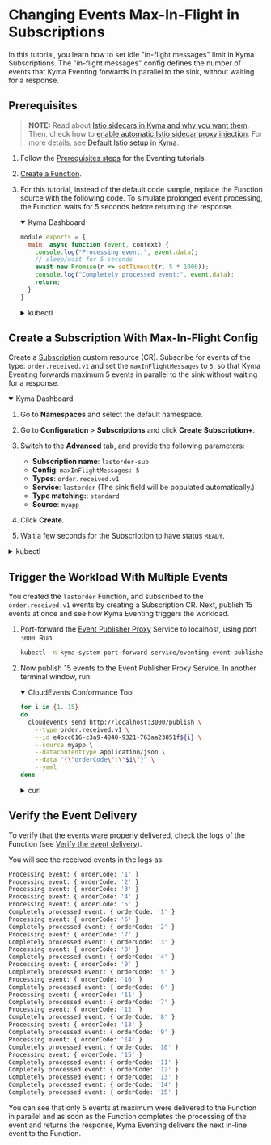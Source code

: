 # Changing Events Max-In-Flight in Subscriptions

In this tutorial, you learn how to set idle "in-flight messages" limit in Kyma Subscriptions.
The "in-flight messages" config defines the number of events that Kyma Eventing forwards in parallel to the sink, without waiting for a response. 

## Prerequisites

>**NOTE:** Read about [Istio sidecars in Kyma and why you want them](https://kyma-project.io/#/istio/user/00-overview/00-30-overview-istio-sidecars). Then, check how to [enable automatic Istio sidecar proxy injection](https://kyma-project.io/#/istio/user/02-operation-guides/operations/02-20-enable-sidecar-injection). For more details, see [Default Istio setup in Kyma](https://kyma-project.io/#/istio/user/00-overview/00-40-overview-istio-setup).

1. Follow the [Prerequisites steps](evnt-01-prerequisites.md) for the Eventing tutorials.
2. [Create a Function](https://kyma-project.io/#/02-get-started/04-trigger-workload-with-event).
3. For this tutorial, instead of the default code sample, replace the Function source with the following code. To simulate prolonged event processing, the Function waits for 5 seconds before returning the response.

   <div tabs name="Deploy a Function" group="create-workload">
     <details open>
     <summary label="Kyma Dashboard">
     Kyma Dashboard
     </summary>

   ```js
   module.exports = {
     main: async function (event, context) {
       console.log("Processing event:", event.data);
       // sleep/wait for 5 seconds
       await new Promise(r => setTimeout(r, 5 * 1000));
       console.log("Completely processed event:", event.data);
       return;
     } 
   }
   ```

     </details>
     <details>
     <summary label="kubectl">
     kubectl
     </summary>

   ```bash
   cat <<EOF | kubectl apply -f -
   apiVersion: serverless.kyma-project.io/v1alpha2
   kind: Function
   metadata:
     name: lastorder
     namespace: default
   spec:
     replicas: 1
     resourceConfiguration:
       function:
         profile: S
       build:
         profile: local-dev
     runtime: nodejs18
     source:
       inline:
         source: |-
           module.exports = {
             main: async function (event, context) {
               console.log("Processing event:", event.data);
               // sleep/wait for 5 seconds
               await new Promise(r => setTimeout(r, 5 * 1000));
               console.log("Completely processed event:", event.data);
               return;
             }
           }
   EOF
   ```

     </details>
   </div>

## Create a Subscription With Max-In-Flight Config

Create a [Subscription](../resources/evnt-cr-subscription.md) custom resource (CR). Subscribe for events of the type: `order.received.v1` and set the `maxInFlightMessages` to `5`, so that Kyma Eventing forwards maximum 5 events in parallel to the sink without waiting for a response.

<div tabs name="Create a Subscription" group="create-subscription">
  <details open>
  <summary label="Kyma Dashboard">
  Kyma Dashboard
  </summary>

1. Go to **Namespaces** and select the default namespace.
2. Go to **Configuration** > **Subscriptions** and click **Create Subscription+**.
3. Switch to the **Advanced** tab, and provide the following parameters:
   - **Subscription name**: `lastorder-sub`
   - **Config**: `maxInFlightMessages: 5`
   - **Types**: `order.received.v1`
   - **Service**: `lastorder` (The sink field will be populated automatically.)
   - **Type matching:**: `standard`
   - **Source**: `myapp`

4. Click **Create**.
5. Wait a few seconds for the Subscription to have status `READY`.

  </details>
  <details>
  <summary label="kubectl">
  kubectl
  </summary>

Run:

```bash
cat <<EOF | kubectl apply -f -
   apiVersion: eventing.kyma-project.io/v1alpha2
   kind: Subscription
   metadata:
     name: lastorder-sub
     namespace: default
   spec:
     config:
       maxInFlightMessages: "5"
     sink: 'http://lastorder.default.svc.cluster.local'
     source: myapp
     types:
       - order.received.v1
EOF
```

To check that the Subscription was created and is ready, run:

```bash
kubectl get subscriptions lastorder-sub -o=jsonpath="{.status.ready}"
```

The operation was successful if the returned status says `true`.
  </details>
</div>

## Trigger the Workload With Multiple Events

You created the `lastorder` Function, and subscribed to the `order.received.v1` events by creating a Subscription CR.
Next, publish 15 events at once and see how Kyma Eventing triggers the workload.

1. Port-forward the [Event Publisher Proxy](../evnt-architecture.md) Service to localhost, using port `3000`. Run:

   ```bash
   kubectl -n kyma-system port-forward service/eventing-event-publisher-proxy 3000:80
   ```

2. Now publish 15 events to the Event Publisher Proxy Service. In another terminal window, run:

   <div tabs name="Publish an event" group="trigger-workload">
     <details open>
     <summary label="CloudEvents Conformance Tool">
     CloudEvents Conformance Tool
     </summary>

     ```bash
     for i in {1..15}
     do
       cloudevents send http://localhost:3000/publish \
         --type order.received.v1 \
         --id e4bcc616-c3a9-4840-9321-763aa23851f${i} \
         --source myapp \
         --datacontenttype application/json \
         --data "{\"orderCode\":\"$i\"}" \
         --yaml
     done
     ```

     </details>
     <details>
     <summary label="curl">
     curl
     </summary>

     ```bash
     for i in {1..15}
     do
       curl -v -X POST \
         -H "ce-specversion: 1.0" \
         -H "ce-type: order.received.v1" \
         -H "ce-source: myapp" \
         -H "ce-eventtypeversion: v1" \
         -H "ce-id: e4bcc616-c3a9-4840-9321-763aa23851f${i}" \
         -H "content-type: application/json" \
         -d "{\"orderCode\":\"$i\"}" \
         http://localhost:3000/publish
     done
     ```
     </details>
   </div>

## Verify the Event Delivery

To verify that the events ware properly delivered, check the logs of the Function (see [Verify the event delivery](https://kyma-project.io/#/02-get-started/04-trigger-workload-with-event?id=verify-the-event-delivery)).

You will see the received events in the logs as:

```sh
Processing event: { orderCode: '1' }
Processing event: { orderCode: '2' }
Processing event: { orderCode: '3' }
Processing event: { orderCode: '4' }
Processing event: { orderCode: '5' }
Completely processed event: { orderCode: '1' }
Processing event: { orderCode: '6' }
Completely processed event: { orderCode: '2' }
Processing event: { orderCode: '7' }
Completely processed event: { orderCode: '3' }
Processing event: { orderCode: '8' }
Completely processed event: { orderCode: '4' }
Processing event: { orderCode: '9' }
Completely processed event: { orderCode: '5' }
Processing event: { orderCode: '10' }
Completely processed event: { orderCode: '6' }
Processing event: { orderCode: '11' }
Completely processed event: { orderCode: '7' }
Processing event: { orderCode: '12' }
Completely processed event: { orderCode: '8' }
Processing event: { orderCode: '13' }
Completely processed event: { orderCode: '9' }
Processing event: { orderCode: '14' }
Completely processed event: { orderCode: '10' }
Processing event: { orderCode: '15' }
Completely processed event: { orderCode: '11' }
Completely processed event: { orderCode: '12' }
Completely processed event: { orderCode: '13' }
Completely processed event: { orderCode: '14' }
Completely processed event: { orderCode: '15' }
```

You can see that only 5 events at maximum were delivered to the Function in parallel and as soon as the Function completes the processing of the event and returns the response, Kyma Eventing delivers the next in-line event to the Function.

